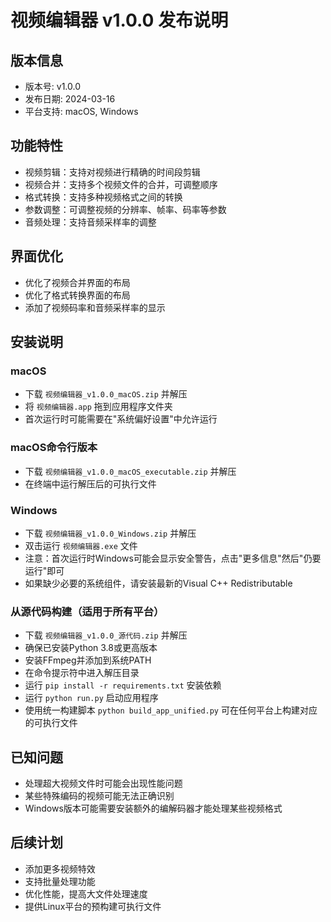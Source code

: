 # 视频编辑器 v1.0.0 发布说明

## 版本信息
- 版本号: v1.0.0
- 发布日期: 2024-03-16
- 平台支持: macOS, Windows

## 功能特性
- 视频剪辑：支持对视频进行精确的时间段剪辑
- 视频合并：支持多个视频文件的合并，可调整顺序
- 格式转换：支持多种视频格式之间的转换
- 参数调整：可调整视频的分辨率、帧率、码率等参数
- 音频处理：支持音频采样率的调整

## 界面优化
- 优化了视频合并界面的布局
- 优化了格式转换界面的布局
- 添加了视频码率和音频采样率的显示

## 安装说明
### macOS
- 下载 `视频编辑器_v1.0.0_macOS.zip` 并解压
- 将 `视频编辑器.app` 拖到应用程序文件夹
- 首次运行时可能需要在"系统偏好设置"中允许运行

### macOS命令行版本
- 下载 `视频编辑器_v1.0.0_macOS_executable.zip` 并解压
- 在终端中运行解压后的可执行文件

### Windows
- 下载 `视频编辑器_v1.0.0_Windows.zip` 并解压
- 双击运行 `视频编辑器.exe` 文件
- 注意：首次运行时Windows可能会显示安全警告，点击"更多信息"然后"仍要运行"即可
- 如果缺少必要的系统组件，请安装最新的Visual C++ Redistributable

### 从源代码构建（适用于所有平台）
- 下载 `视频编辑器_v1.0.0_源代码.zip` 并解压
- 确保已安装Python 3.8或更高版本
- 安装FFmpeg并添加到系统PATH
- 在命令提示符中进入解压目录
- 运行 `pip install -r requirements.txt` 安装依赖
- 运行 `python run.py` 启动应用程序
- 使用统一构建脚本 `python build_app_unified.py` 可在任何平台上构建对应的可执行文件

## 已知问题
- 处理超大视频文件时可能会出现性能问题
- 某些特殊编码的视频可能无法正确识别
- Windows版本可能需要安装额外的编解码器才能处理某些视频格式

## 后续计划
- 添加更多视频特效
- 支持批量处理功能
- 优化性能，提高大文件处理速度
- 提供Linux平台的预构建可执行文件 